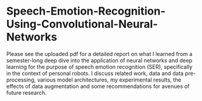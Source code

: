 # Speech-Emotion-Recognition-Using-Convolutional-Neural-Networks
Please see the uploaded pdf for a detailed report on what I learned from a semester-long deep dive into the application of neural networks and deep learning for the purpose of speech emotion recognition (SER), specifically in the context of personal robots. I discuss related work, data and data pre-processing, various model architectures, my experimental results, the effects of data augmentation and some recommendations for avenues of future research.
